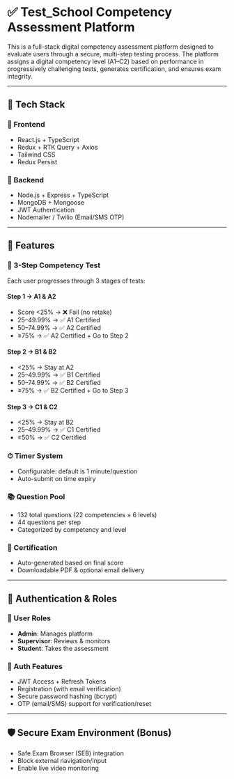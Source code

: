 # ✅ Test_School Competency Assessment Platform

This is a full-stack digital competency assessment platform designed to evaluate users through a secure, multi-step testing process. The platform assigns a digital competency level (A1–C2) based on performance in progressively challenging tests, generates certification, and ensures exam integrity.

---


## 🧰 Tech Stack

### 🔹 Frontend

- React.js + TypeScript
- Redux + RTK Query + Axios
- Tailwind CSS
- Redux Persist

### 🔹 Backend

- Node.js + Express + TypeScript
- MongoDB + Mongoose
- JWT Authentication
- Nodemailer / Twilio (Email/SMS OTP)

---

## 🧾 Features

### 🎯 3-Step Competency Test

Each user progresses through 3 stages of tests:

#### Step 1 → A1 & A2

- Score <25% → ❌ Fail (no retake)
- 25–49.99% → ✅ A1 Certified
- 50–74.99% → ✅ A2 Certified
- ≥75% → ✅ A2 Certified + Go to Step 2

#### Step 2 → B1 & B2

- <25% → Stay at A2
- 25–49.99% → ✅ B1 Certified
- 50–74.99% → ✅ B2 Certified
- ≥75% → ✅ B2 Certified + Go to Step 3

#### Step 3 → C1 & C2

- <25% → Stay at B2
- 25–49.99% → ✅ C1 Certified
- ≥50% → ✅ C2 Certified

### ⏱ Timer System

- Configurable: default is 1 minute/question
- Auto-submit on time expiry

### 📚 Question Pool

- 132 total questions (22 competencies × 6 levels)
- 44 questions per step
- Categorized by competency and level

### 📜 Certification

- Auto-generated based on final score
- Downloadable PDF & optional email delivery

---

## 🔐 Authentication & Roles

### 👥 User Roles

- **Admin**: Manages platform
- **Supervisor**: Reviews & monitors
- **Student**: Takes the assessment

### 🔑 Auth Features

- JWT Access + Refresh Tokens
- Registration (with email verification)
- Secure password hashing (bcrypt)
- OTP (email/SMS) support for verification/reset

---

## 🛡 Secure Exam Environment (Bonus)

- Safe Exam Browser (SEB) integration
- Block external navigation/input
- Enable live video monitoring


